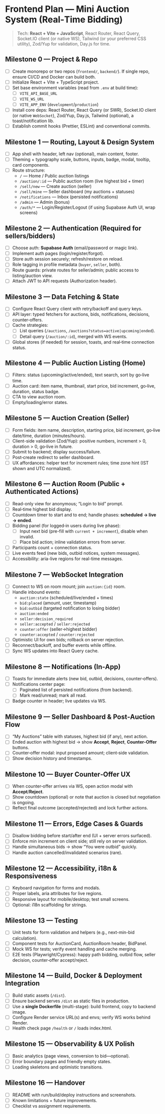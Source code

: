 # Frontend Plan — Mini Auction System (Real‑Time Bidding)

> Tech: **React + Vite + JavaScript**, React Router, React Query, Socket.IO client (or native WS), Tailwind (or your preferred CSS utility), Zod/Yup for validation, Day.js for time.

## Milestone 0 — Project & Repo

- [ ] Create monorepo or two repos (`frontend/`, `backend/`). If single repo, ensure CI/CD and Docker can build both.
- [ ] Initialize React + Vite + TypeScript project.
- [ ] Set base environment variables (read from `.env` at build time):
  - [ ] `VITE_API_BASE_URL`
  - [ ] `VITE_WS_URL`
  - [ ] `VITE_APP_ENV` (`development`/`production`)
- [ ] Install core deps: React Router, React Query (or SWR), Socket.IO client (or native `WebSocket`), Zod/Yup, Day.js, Tailwind (optional), a toast/notification lib.
- [ ] Establish commit hooks (Prettier, ESLint) and conventional commits.

## Milestone 1 — Routing, Layout & Design System

- [ ] App shell with header, left nav (optional), main content, footer.
- [ ] Theming + typography scale, buttons, inputs, badge, modal, tooltip, card components.
- [ ] Route structure:
  - `/` — Home / Public auction listings
  - `/auction/:id` — Public auction room (live highest bid + timer)
  - `/sell/new` — Create auction (seller)
  - `/sell/mine` — Seller dashboard (my auctions + statuses)
  - `/notifications` — Inbox (persisted notifications)
  - `/admin` — Admin (bonus)
  - `/auth/*` — Login/Register/Logout (if using Supabase Auth UI, wrap screens)

## Milestone 2 — Authentication (Required for sellers/bidders)

- [ ] Choose auth: **Supabase Auth** (email/password or magic link).
- [ ] Implement auth pages (login/register/forgot).
- [ ] Store auth session securely; refresh/restore on reload.
- [ ] Role tagging in profile metadata (`buyer`, `seller`, both).
- [ ] Route guards: private routes for seller/admin; public access to listing/auction view.
- [ ] Attach JWT to API requests (Authorization header).

## Milestone 3 — Data Fetching & State

- [ ] Configure React Query client with retry/backoff and query keys.
- [ ] API layer: typed fetchers for auctions, bids, notifications, decisions, counter‑offers.
- [ ] Cache strategies:
  - [ ] List queries (`/auctions`, `/auctions?status=active|upcoming|ended`).
  - [ ] Detail query (`/auction/:id`), merged with WS events.
- [ ] Global stores (if needed) for session, toasts, and real‑time connection status.

## Milestone 4 — Public Auction Listing (Home)

- [ ] Filters: status (upcoming/active/ended), text search, sort by go‑live time.
- [ ] Auction card: item name, thumbnail, start price, bid increment, go‑live, duration, status badge.
- [ ] CTA to view auction room.
- [ ] Empty/loading/error states.

## Milestone 5 — Auction Creation (Seller)

- [ ] Form fields: item name, description, starting price, bid increment, go‑live date/time, duration (minutes/hours).
- [ ] Client-side validation (Zod/Yup): positive numbers, increment > 0, duration > 0, go‑live in future.
- [ ] Submit to backend; display success/failure.
- [ ] Post‑create redirect to seller dashboard.
- [ ] UX affordances: helper text for increment rules; time zone hint (IST shown and UTC normalized).

## Milestone 6 — Auction Room (Public + Authenticated Actions)

- [ ] Read-only view for anonymous; “Login to bid” prompt.
- [ ] Real‑time highest bid display.
- [ ] Countdown timer to start and to end; handle phases: **scheduled → live → ended**.
- [ ] Bidding panel (for logged‑in users during live phase):
  - [ ] Input next bid (pre-fill with `current + increment`), disable when invalid.
  - [ ] Place bid action; inline validation errors from server.
- [ ] Participants count + connection status.
- [ ] Live events feed (new bids, outbid notices, system messages).
- [ ] Accessibility: aria-live regions for real-time messages.

## Milestone 7 — WebSocket Integration

- [ ] Connect to WS on room mount; join `auction:{id}` room.
- [ ] Handle inbound events:
  - `auction:state` (scheduled/live/ended + times)
  - `bid:placed` (amount, user, timestamp)
  - `bid:outbid` (targeted notification to losing bidder)
  - `auction:ended`
  - `seller:decision_required`
  - `seller:accepted` / `seller:rejected`
  - `counter:offer` (seller→highest bidder)
  - `counter:accepted` / `counter:rejected`
- [ ] Optimistic UI for own bids; rollback on server rejection.
- [ ] Reconnect/backoff, and buffer events while offline.
- [ ] Sync WS updates into React Query cache.

## Milestone 8 — Notifications (In‑App)

- [ ] Toasts for immediate alerts (new bid, outbid, decisions, counter‑offers).
- [ ] Notifications center page:
  - [ ] Paginated list of persisted notifications (from backend).
  - [ ] Mark read/unread; mark all read.
- [ ] Badge counter in header; live updates via WS.

## Milestone 9 — Seller Dashboard & Post‑Auction Flow

- [ ] “My Auctions” table with statuses, highest bid (if any), next action.
- [ ] Ended auction with highest bid → show **Accept**, **Reject**, **Counter‑Offer** buttons.
- [ ] Counter‑offer modal: input proposed amount; client‑side validation.
- [ ] Show decision history and timestamps.

## Milestone 10 — Buyer Counter‑Offer UX

- [ ] When counter‑offer arrives via WS, open action modal with **Accept**/**Reject**.
- [ ] Show countdown (optional) or note that auction is closed but negotiation is ongoing.
- [ ] Reflect final outcome (accepted/rejected) and lock further actions.

## Milestone 11 — Errors, Edge Cases & Guards

- [ ] Disallow bidding before start/after end (UI + server errors surfaced).
- [ ] Enforce min increment on client side; still rely on server validation.
- [ ] Handle simultaneous bids → show “You were outbid” quickly.
- [ ] Handle auction cancelled/invalidated scenarios (rare).

## Milestone 12 — Accessibility, i18n & Responsiveness

- [ ] Keyboard navigation for forms and modals.
- [ ] Proper labels, aria attributes for live regions.
- [ ] Responsive layout for mobile/desktop; test small screens.
- [ ] Optional: i18n scaffolding for strings.

## Milestone 13 — Testing

- [ ] Unit tests for form validation and helpers (e.g., next-min-bid calculation).
- [ ] Component tests for AuctionCard, AuctionRoom header, BidPanel.
- [ ] Mock WS for tests; verify event handling and cache merging.
- [ ] E2E tests (Playwright/Cypress): happy path bidding, outbid flow, seller decision, counter‑offer accept/reject.

## Milestone 14 — Build, Docker & Deployment Integration

- [ ] Build static assets (`/dist`).
- [ ] Ensure backend serves `/dist` as static files in production.
- [ ] Use a **single Dockerfile** (multi-stage): build frontend, copy to backend image.
- [ ] Configure Render service URL(s) and envs; verify WS works behind Render.
- [ ] Health check page `/health` or `/` loads index.html.

## Milestone 15 — Observability & UX Polish

- [ ] Basic analytics (page views, conversion to bid—optional).
- [ ] Error boundary pages and friendly empty states.
- [ ] Loading skeletons and optimistic transitions.

## Milestone 16 — Handover

- [ ] README with run/build/deploy instructions and screenshots.
- [ ] Known limitations + future improvements.
- [ ] Checklist vs assignment requirements.
